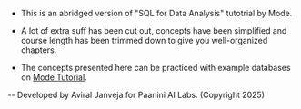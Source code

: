 - This is an abridged version of "SQL for Data Analysis" tutotrial by Mode.

- A lot of extra suff has been cut out, concepts have been simplified and course length has been trimmed down to give you well-organized chapters.

- The concepts presented here can be practiced with example databases on [Mode Tutorial](https://mode.com/sql-tutorial).

-- Developed by Aviral Janveja for Paanini AI Labs. (Copyright 2025)